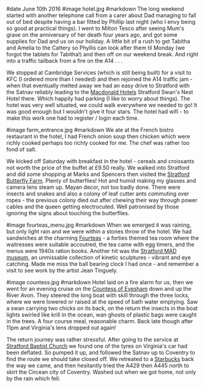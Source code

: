 #date June 10th 2016
#image hotel.jpg
#markdown
The long weekend started with another telephone call from a carer about Dad managing to fall out
of bed despite having a bar fitted by Phillip last night (who I envy being so good at practical things).
I went to Milton Tesco after seeing Mum's grave on the anniversary of her death four years ago,
and got some supplies for Dad and us on our holiday. A little bit of a rush to get Tabitha and Amelia
to the Cattery so Phyllis can look after them til Monday (we forgot the tablets for Tabitha!)
and then off on our weekend break. And right into a traffic tailback from a fire on the A14 . . .

We stopped at Cambridge Services (which is still being built) for a visit to KFC (I ordered more
than I needed) and then rejoined the A14 traffic jam - when that eventually melted away we had
an easy drive to Stratford with the Satnav reliably leading to the
[Macdonald Hotels](https://www.macdonaldhotels.co.uk/) Stratford Swan's Nest Hotel there.
Which happily had parking (I like to worry about things). The hotel was very well situated,
we could walk everywhere we needed to go! It was good enough but I wouldn't give it four stars.
The hotel had wifi - to make this work one had to register / login each time.

#image farm_entrance.jpg
#markdown
We ate at the French bistro restaurant in the hotel, I had French onion soup then chicken
which were richly cooked perhaps too richly cooked for me. The chef was rather too fond of salt.

We kicked off Saturday with breakfast in the hotel - cereals and croissants not worth the price of
the buffet at &pound;9.50 really. We walked into Stratford and did some shopping at
Marks and Spencers then visited the
[Stratford Butterfly Farm](https://www.butterflyfarm.co.uk/attraction/index.php). Plenty of butterflies!
Hot and humid making
my glasses and camera lens steam up. Mayan decor, not too badly done. There were insects and snakes
and also a colony of leaf cutter ants commuting over ropes - the previous colony died out after
chewing their way through power cables and the queen getting electrocuted. Well patronised by
those ignoring the signs about touching the butterflies.

#image fourteas_menu.jpg
#markdown
When we emerged it was raining, but only light rain and we were within a stones throw of the hotel.
We had sandwiches at the charming [Fourteas](http://thefourteas.co.uk/) -
a forties themed tea room where the waitresses were
suitable accoutred, the tea came with egg timers, and the menus were 1940s ration books. Another
hit was the [Stratford MAD museum](https://themadmuseum.co.uk/), an unmissable collection of
kinetic sculptures - vibrant and eye catching.
Made me miss the ball bearing clock I had once - and remember a visit to see work by the artist
Jean Tinguely.

#image countess.jpg
#markdown
Hotel laid on a fire alarm for us, then we went for an evening cruise on the
[Countess of Evesham](https://countessofevesham.co.uk/)
down and up the River Avon. They steered the long boat with skill through the three locks,
where we were lowered or raised at the speed of bath water emptying.
Saw a swan carrying two chicks on its back, on the return
the insects in the boat lights swirled like krill in the ocean, wan ghosts of plastic bags
were caught in the trees. A four course meal, reasonable charm. Back late though after 11pm
and Virginia's lens dropped out again!

The return journey was rather stressful. After going to the service at
[Stratford Baptist Church](http://www.stratforduponavonbaptist.org.uk/)
we found one of the tyres on Virginia's car had been deflated. So pumped it up, and followed the
Satnav up to Coventry to find the route we should take closed off. We retreated to a
[Starbucks](https://www.starbucks.co.uk/store-locator/store/1006507)
back the way we came, and then hesitantly tried the A429 then A445 north to skirt
the Circean city of Coventry. Washed out when we got home, not only by the rain which fell.

